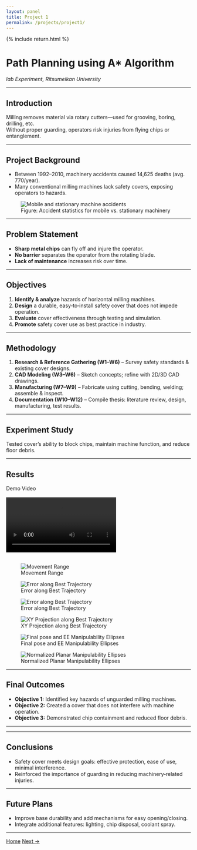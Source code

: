 ```yaml
---
layout: panel
title: Project 1
permalink: /projects/project1/
---
```


{% include return.html %}

# Path Planning using A* Algorithm  
*lab Experiment, Ritsumeikan University*

<hr/>

## Introduction  
Milling removes material via rotary cutters—used for grooving, boring, drilling, etc.  
Without proper guarding, operators risk injuries from flying chips or entanglement.

<hr/>

## Project Background  
- Between 1992–2010, machinery accidents caused 14,625 deaths (avg. 770/year).  
- Many conventional milling machines lack safety covers, exposing operators to hazards.

<figure>
  <img src="{{ '/assets/Picture8.png' | relative_url }}" alt="Mobile and stationary machine accidents" />
  <figcaption>Figure: Accident statistics for mobile vs. stationary machinery</figcaption>
</figure>

<hr/>

## Problem Statement  
- **Sharp metal chips** can fly off and injure the operator.  
- **No barrier** separates the operator from the rotating blade.  
- **Lack of maintenance** increases risk over time.

<hr/>

## Objectives  
1. **Identify & analyze** hazards of horizontal milling machines.  
2. **Design** a durable, easy‐to‐install safety cover that does not impede operation.  
3. **Evaluate** cover effectiveness through testing and simulation.  
4. **Promote** safety cover use as best practice in industry.

<hr/>

## Methodology  
1. **Research & Reference Gathering (W1–W6)** – Survey safety standards & existing cover designs.  
2. **CAD Modeling (W3–W6)** – Sketch concepts; refine with 2D/3D CAD drawings.  
3. **Manufacturing (W7–W9)** – Fabricate using cutting, bending, welding; assemble & inspect.  
4. **Documentation (W10–W12)** – Compile thesis: literature review, design, manufacturing, test results.

<hr/>

## Experiment Study  
Tested cover’s ability to block chips, maintain machine function, and reduce floor debris.

<hr/>

## Results  

Demo Video  
<video controls style="max-width:100%;margin:1rem 0;">
  <source src="{{ '/assets/Media4.mp4' | relative_url }}" type="video/mp4">
  Your browser does not support the video tag.
</video>

<figure>
  <img src="{{ '/assets/Picture16.jpg' | relative_url }}" alt="Movement Range" />
  <figcaption>Movement Range</figcaption>
</figure>

<figure>
  <img src="{{ '/assets/Picture18.jpg' | relative_url }}" alt="Error along Best Trajectory" />
  <figcaption>Error along Best Trajectory</figcaption>
</figure>

<figure>
  <img src="{{ '/assets/Picture18.jpg' | relative_url }}" alt="Error along Best Trajectory" />
  <figcaption>Error along Best Trajectory</figcaption>
</figure>

<figure>
  <img src="{{ '/assets/Picture19.jpg' | relative_url }}" alt="XY Projection along Best Trajectory" />
  <figcaption>XY Projection along Best Trajectory</figcaption>
</figure>

<figure>
  <img src="{{ '/assets/Picture20.jpg' | relative_url }}" alt="Final pose and EE Manipulability Ellipses" />
  <figcaption>Final pose and EE Manipulability Ellipses</figcaption>
</figure>

<figure>
  <img src="{{ '/assets/Picture21.jpg' | relative_url }}" alt="Normalized Planar Manipulability Ellipses" />
  <figcaption>Normalized Planar Manipulability Ellipses</figcaption>
</figure>

<hr/>

## Final Outcomes  
- **Objective 1:** Identified key hazards of unguarded milling machines.  
- **Objective 2:** Created a cover that does not interfere with machine operation.  
- **Objective 3:** Demonstrated chip containment and reduced floor debris.

<hr/>

<hr/>

## Conclusions  
- Safety cover meets design goals: effective protection, ease of use, minimal interference.  
- Reinforced the importance of guarding in reducing machinery‐related injuries.

<hr/>

## Future Plans  
- Improve base durability and add mechanisms for easy opening/closing.  
- Integrate additional features: lighting, chip disposal, coolant spray.

<hr/>
<footer class="project-footer">
  <a href="/"               class="btn btn-home"> Home</a>
  <a href="/projects/project2" class="btn btn-next">Next →</a>
</footer>

